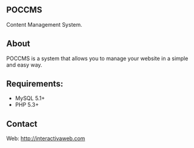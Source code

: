 POCCMS
-----

Content Management System.


About
-----

POCCMS is a system that allows you to manage your website in a simple and easy way.


Requirements:
-------------
- MySQL 5.1+
- PHP 5.3+


Contact
--------
Web: http://interactivaweb.com